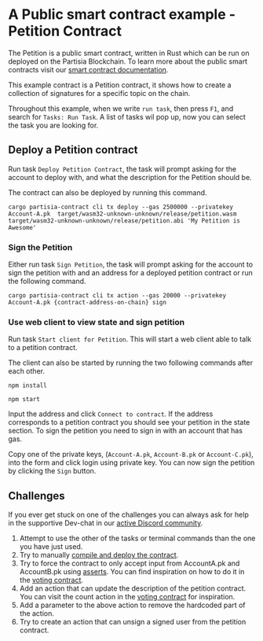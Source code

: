 # A Public smart contract example - Petition Contract

The Petition is a public smart contract, written in Rust which can be run on deployed on the Partisia
Blockchain.
To learn more about the public smart contracts visit our [smart contract documentation](https://partisiablockchain.gitlab.io/documentation/smart-contracts/introduction-to-smart-contracts.html).

This example contract is a Petition contract, it shows how to create a collection of signatures for 
a specific topic on the chain. 

Throughout this example, when we write `run task`, then press `F1`, and search for `Tasks: Run Task`.
A list of tasks wil pop up, now you can select the task you are looking for.

## Deploy a Petition contract

Run task `Deploy Petition Contract`, the task will prompt asking for the account to deploy with,
and what the description for the Petition should be.

The contract can also be deployed by running this command.
<br>
```shell
cargo partisia-contract cli tx deploy --gas 2500000 --privatekey Account-A.pk  target/wasm32-unknown-unknown/release/petition.wasm target/wasm32-unknown-unknown/release/petition.abi 'My Petition is Awesome'
```


### Sign the Petition

Either run task `Sign Petition`, the task will prompt asking for the account to sign the petition with
and an address for a deployed petition contract or run the following command.
<br>
```shell
cargo partisia-contract cli tx action --gas 20000 --privatekey Account-A.pk {contract-address-on-chain} sign
```

### Use web client to view state and sign petition

Run task `Start client for Petition`.
This will start a web client able to talk to a petition contract.

The client can also be started by running the two following commands after each other.
```shell
npm install
```
```shell
npm start
```

Input the address and click `Connect to contract`.
If the address corresponds to a petition contract you should see your petition in the state section.
To sign the petition you need to sign in with an account that has gas.

Copy one of the private keys, (`Account-A.pk`, `Account-B.pk` or `Account-C.pk`),
into the form and click login using private key. You can now sign the petition by clicking the `Sign` button.

## Challenges

If you ever get stuck on one of the challenges you can always ask for help in the supportive Dev-chat in
our [active Discord community](https://partisiablockchain.gitlab.io/documentation/get-support-from-pbc-community.html).

1. Attempt to use the other of the tasks or terminal commands than the one you have just used.
2. Try to
   manually [compile and deploy the contract](https://partisiablockchain.gitlab.io/documentation/smart-contracts/compile-and-deploy-contracts.html).
3. Try to force the contract to only accept input from AccountA.pk and AccountB.pk
   using [asserts](https://doc.rust-lang.org/std/macro.assert.html). You can find inspiration on how to do it in
   the [voting contract](https://gitlab.com/partisiablockchain/language/example-contracts/-/blob/main/voting/src/lib.rs?ref_type=heads).
4. Add an action that can update the description of the petition contract. You can visit the count action in
   the [voting contract](https://gitlab.com/partisiablockchain/language/example-contracts/-/blob/main/voting/src/lib.rs?ref_type=heads#L116)
   for inspiration.
5. Add a parameter to the above action to remove the hardcoded part of the action.
6. Try to create an action that can unsign a signed user from the petition contract. 